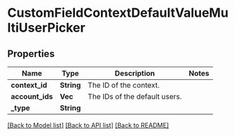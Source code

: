 # CustomFieldContextDefaultValueMultiUserPicker

## Properties

Name | Type | Description | Notes
------------ | ------------- | ------------- | -------------
**context_id** | **String** | The ID of the context. | 
**account_ids** | **Vec<String>** | The IDs of the default users. | 
**_type** | **String** |  | 

[[Back to Model list]](../README.md#documentation-for-models) [[Back to API list]](../README.md#documentation-for-api-endpoints) [[Back to README]](../README.md)


